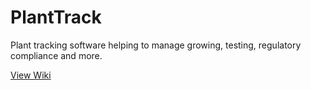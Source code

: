 # PlantTrack
Plant tracking software helping to manage growing, testing, regulatory compliance and more.

[View Wiki](https://github.com/arcane1026/PlantTrack/wiki)
